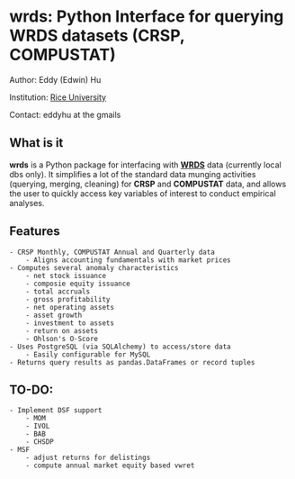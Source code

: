 # wrds: Python Interface for querying WRDS datasets (CRSP, COMPUSTAT)

Author: Eddy (Edwin) Hu

Institution: [Rice University](http://business.rice.edu)

Contact: eddyhu at the gmails

## What is it
**wrds** is a Python package for interfacing with [**WRDS**](http://wrds.wharton.upenn.edu) data (currently local dbs only). It simplifies a lot of the standard data munging activities (querying, merging, cleaning) for **CRSP** and **COMPUSTAT** data, and allows the user to quickly access key variables of interest to conduct empirical analyses.

## Features
	- CRSP Monthly, COMPUSTAT Annual and Quarterly data
		- Aligns accounting fundamentals with market prices
	- Computes several anomaly characteristics
		- net stock issuance
		- composie equity issuance
		- total accruals
		- gross profitability
		- net operating assets
		- asset growth
		- investment to assets
		- return on assets
		- Ohlson's O-Score
	- Uses PostgreSQL (via SQLAlchemy) to access/store data
		- Easily configurable for MySQL
	- Returns query results as pandas.DataFrames or record tuples

## TO-DO:
	- Implement DSF support
		- MOM
		- IVOL
		- BAB
		- CHSDP
	- MSF
		- adjust returns for delistings
		- compute annual market equity based vwret
